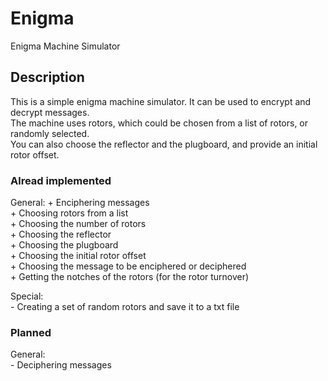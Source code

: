 # Enigma
Enigma Machine Simulator

## Description
This is a simple enigma machine simulator. It can be used to encrypt and decrypt messages.<br>
The machine uses rotors, which could be chosen from a list of rotors, or randomly selected.<br>
You can also choose the reflector and the plugboard, and provide an initial rotor offset.

### Alread implemented
General:
    + Enciphering messages <br>
    + Choosing rotors from a list<br>
    + Choosing the number of rotors<br>
    + Choosing the reflector <br>
    + Choosing the plugboard<br>
    + Choosing the initial rotor offset<br>
    + Choosing the message to be enciphered or deciphered<br>
    + Getting the notches of the rotors (for the rotor turnover)<br>
    
Special:<br>
    - Creating a set of random rotors and save it to a txt file<br>

### Planned
General:<br>
    - Deciphering messages<br>
